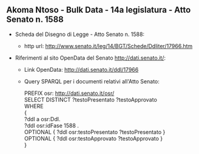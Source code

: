 ## Akoma Ntoso - Bulk Data - 14a legislatura - Atto Senato n. 1588 ##

* Scheda del Disegno di Legge - Atto Senato n. 1588:
	* http url: http://www.senato.it/leg/14/BGT/Schede/Ddliter/17966.htm

* Riferimenti al sito OpenData del Senato http://dati.senato.it/:
	* Link OpenData: http://dati.senato.it/ddl/17966
	* Query SPARQL per i documenti relativi all'Atto Senato:

        PREFIX osr: <http://dati.senato.it/osr/>  
		SELECT DISTINCT ?testoPresentato ?testoApprovato  
		WHERE  
		{  
		    ?ddl a osr:Ddl.  
		    ?ddl osr:idFase 1588 .  
		    OPTIONAL { ?ddl osr:testoPresentato ?testoPresentato }  
		    OPTIONAL { ?ddl osr:testoApprovato ?testoApprovato }  
		}
		